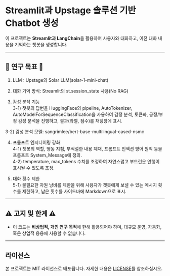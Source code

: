
# Streamlit과 Upstage 솔루션 기반 Chatbot 생성

이 프로젝트는 **Streamlit과 LangChain**을 활용하여 사용자와 대화하고, 이전 대화 내용을 기억하는 챗봇을 생성합니다.

---

## 🎯 연구 목표 🎯

1. LLM : Upstage의 Solar LLM(solar-1-mini-chat)

2. 대화 기억 방식: Streamlit의 st.session_state 사용(No RAG)

3. 감성 분석 기능  
  3-1) 챗봇의 답변을 HuggingFace의 pipeline, AutoTokenizer, AutoModelForSequenceClassification을 사용하여 감정 분석, 토큰화, 긍정/부정 감성 분석을 진행하고, 결과(라벨, 점수)를 채팅창에 표시.  

  3-2) 감성 분석 모델: sangrimlee/bert-base-multilingual-cased-nsmc  

4. 프롬프트 엔지니어링 강화  
  4-1) 챗봇의 역할, 행동 지침, 부적절한 내용 제재, 프롬프트 인젝션 방어 원칙 등을 프롬프트 System_Message에 정의.  
  4-2) temperature, max_tokens 수치를 조정하여 자연스럽고 부드런운 언행이 표시될 수 있도록 조정.  

5. 대화 횟수 제한  
  5-1) 불필요한 자원 낭비를 제한을 위해 사용자가 챗봇에게 보낼 수 있는 메시지 횟수를 제한하고, 남은 횟수를 사이드바에 Markdown으로 표시.
  
---

## ⚠️ 고지 및 한계 ⚠️

- 이 코드는 **비상업적, 개인 연구 목적**에 한해 활용되어야 하며, 대규모 운영, 자동화, 혹은 상업적 응용에 사용할 수 없습니다.

---

## 라이선스

본 프로젝트는 MIT 라이선스로 배포됩니다. 자세한 내용은 [LICENSE](./LICENSE)를 참조하십시오.
